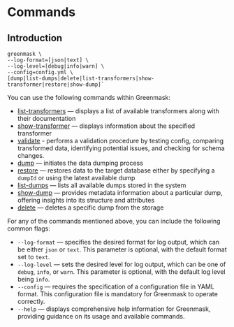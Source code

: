 # Commands

## Introduction

```shell title="Greenmask available commands"
greenmask \
--log-format=[json|text] \
--log-level=[debug|info|warn] \
--config=config.yml \
[dump|list-dumps|delete|list-transformers|show-transformer|restore|show-dump]`
```

You can use the following commands within Greenmask:

* [list-transformers](list-transformers.md) — displays a list of available transformers along with their documentation
* [show-transformer](show-transformer.md) — displays information about the specified transformer
* [validate](validate.md) - performs a validation procedure by testing config, comparing transformed data, identifying 
potential issues, and checking for schema changes.
* [dump](dump.md) — initiates the data dumping process
* [restore](restore.md) — restores data to the target database either by specifying a `dumpId` or using the latest available dump
* [list-dumps](list-dumps.md) — lists all available dumps stored in the system
* [show-dump](show-dump.md) — provides metadata information about a particular dump, offering insights into its structure and
    attributes
* [delete](delete.md) — deletes a specific dump from the storage


For any of the commands mentioned above, you can include the following common flags:

* `--log-format` — specifies the desired format for log output, which can be either `json` or `text`. This parameter is
optional, with the default format set to `text`.
* `--log-level` — sets the desired level for log output, which can be one of `debug`, `info`, or `warn`. This parameter
is optional, with the default log level being `info`.
* `--config` — requires the specification of a configuration file in YAML format. This configuration file is mandatory
for Greenmask to operate correctly.
* `--help` — displays comprehensive help information for Greenmask, providing guidance on its usage and available
commands.
